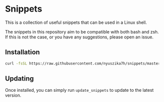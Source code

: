 # Snippets

This is a collection of useful snippets that can be used in a Linux shell.

The snippets in this repository aim to be compatible with both bash and zsh.
If this is not the case, or you have any suggestions, please open an issue.

## Installation
```sh
curl -fsSL https://raw.githubusercontent.com/nyuszika7h/snippets/master/update_snippets.sh | bash -
```

## Updating
Once installed, you can simply run `update_snippets` to update to the latest version.
